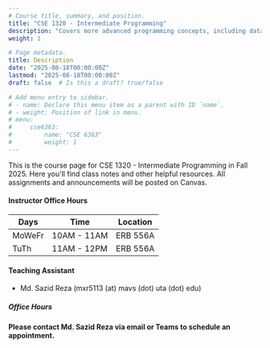 ```yaml
---
# Course title, summary, and position.
title: "CSE 1320 - Intermediate Programming"
description: "Covers more advanced programming concepts, including data structures, algorithms, and software design principles."
weight: 1

# Page metadata.
title: Description
date: "2025-08-18T00:00:00Z"
lastmod: "2025-08-18T00:00:00Z"
draft: false  # Is this a draft? true/false

# Add menu entry to sidebar.
# - name: Declare this menu item as a parent with ID `name`.
# - weight: Position of link in menu.
# menu:
#     cse6363:
#         name: "CSE 6363"
#         weight: 1
---
```


This is the course page for CSE 1320 - Intermediate Programming in Fall 2025. Here you'll find class notes and other helpful resources. All assignments and announcements will be posted on Canvas.

#### Instructor Office Hours

| Days   | Time       | Location |
| ------ | ---------- | -------- |
| MoWeFr | 10AM - 11AM  | ERB 556A |
| TuTh   | 11AM - 12PM  | ERB 556A |

#### Teaching Assistant

- Md. Sazid Reza (mxr5113 (at) mavs (dot) uta (dot) edu)

##### Office Hours

**Please contact Md. Sazid Reza via email or Teams to schedule an appointment.**
